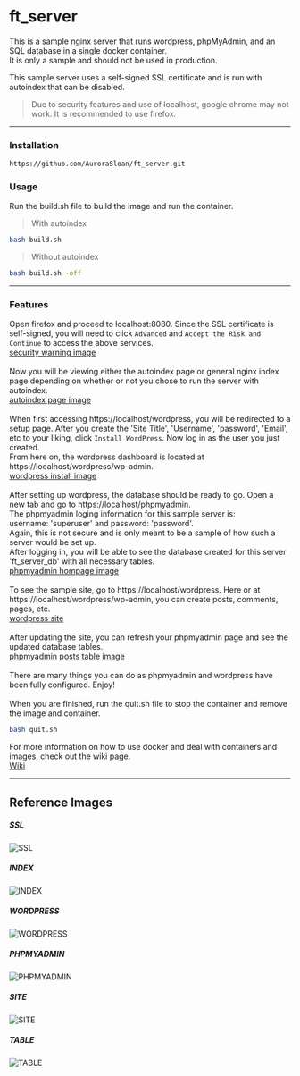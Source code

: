 # ft_server
This is a sample nginx server that runs wordpress, phpMyAdmin, and an SQL database in a single docker container.<br>
It is only a sample and should not be used in production.

This sample server uses a self-signed SSL certificate and is run with autoindex that can be disabled.
> Due to security features and use of localhost, google chrome may not work. It is recommended to use firefox.

----
### Installation
```bash
https://github.com/AuroraSloan/ft_server.git
```

### Usage
Run the build.sh file to build the image and run the container.<br>
> With autoindex
```bash
bash build.sh
```
> Without autoindex
```bash
bash build.sh -off
```
----------
### Features
Open firefox and proceed to localhost:8080. Since the SSL certificate is self-signed, you will need to click ```Advanced``` and ```Accept the Risk and Continue``` to access the above services.<br>
[security warning image](https://github.com/AuroraSloan/ft_server/blob/main/README.md#ssl)<br>
<br>Now you will be viewing either the autoindex page or general nginx index page depending on whether or not you chose to run the server with autoindex.<br>
[autoindex page image](https://github.com/AuroraSloan/ft_server/blob/main/README.md#index)<br>
<br>When first accessing https://localhost/wordpress, you will be redirected to a setup page. After you create the 'Site Title', 'Username', 'password', 'Email', etc to your liking, click ```Install WordPress```. Now log in as the user you just created.<br>
From here on, the wordpress dashboard is located at https://localhost/wordpress/wp-admin.<br>
[wordpress install image](https://github.com/AuroraSloan/ft_server/blob/main/README.md#wordpress)<br>
<br>After setting up wordpress, the database should be ready to go. Open a new tab and go to https://localhost/phpmyadmin.<br>
The phpmyadmin loging information for this sample server is:<br>
username: 'superuser' and password: 'password'.<br>
Again, this is not secure and is only meant to be a sample of how such a server would be set up.<br>
After logging in, you will be able to see the database created for this server 'ft_server_db' with all necessary tables.<br>
[phpmyadmin hompage image](https://github.com/AuroraSloan/ft_server/blob/main/README.md#phpmyadmin)<br>
<br>To see the sample site, go to https://localhost/wordpress. Here or at https://localhost/wordpress/wp-admin, you can create posts, comments, pages, etc.<br>
[wordpress site](https://github.com/AuroraSloan/ft_server/blob/main/README.md#site)<br>
<br>After updating the site, you can refresh your phpmyadmin page and see the updated database tables.<br>
[phpmyadmin posts table image](https://github.com/AuroraSloan/ft_server/blob/main/README.md#table)<br>
<br>There are many things you can do as phpmyadmin and wordpress have been fully configured. Enjoy!<br>
<br>When you are finished, run the quit.sh file to stop the container and remove the image and container.
```bash
bash quit.sh
```

For more information on how to use docker and deal with containers and images, check out the wiki page.<br>
[Wiki](https://github.com/AuroraSloan/ft_server/wiki)

----
## Reference Images
##### SSL
![SSL](imgs/ssl.PNG)
##### INDEX
![INDEX](imgs/index.PNG)
##### WORDPRESS
![WORDPRESS](imgs/wordpress.PNG)
##### PHPMYADMIN
![PHPMYADMIN](imgs/phpmyadmin.PNG)
##### SITE
![SITE](imgs/site.PNG)
##### TABLE
![TABLE](imgs/test.PNG)
